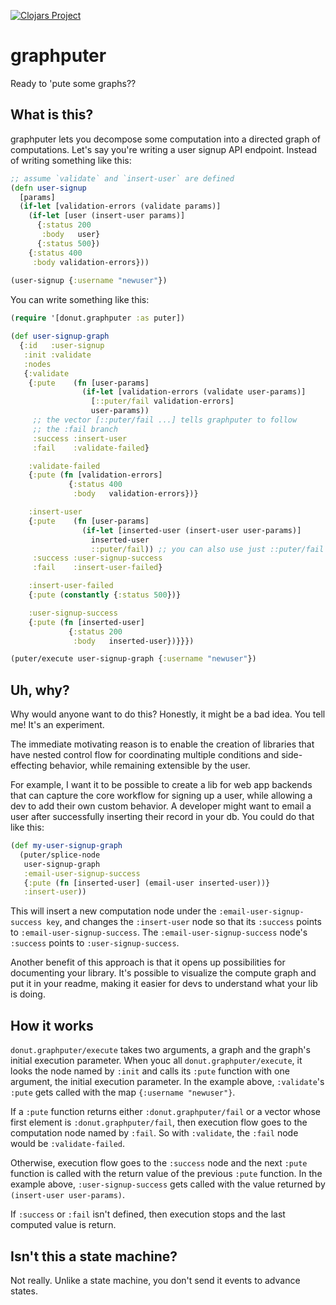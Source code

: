 [![Clojars Project](https://img.shields.io/clojars/v/party.donut/graphputer.svg)](https://clojars.org/party.donut/graphputer)

# graphputer

Ready to 'pute some graphs??

## What is this?

graphputer lets you decompose some computation into a directed graph of
computations. Let's say you're writing a user signup API endpoint. Instead of
writing something like this:

``` clojure
;; assume `validate` and `insert-user` are defined
(defn user-signup
  [params]
  (if-let [validation-errors (validate params)]
    (if-let [user (insert-user params)]
      {:status 200
       :body   user}
      {:status 500})
    {:status 400
     :body validation-errors}))
     
(user-signup {:username "newuser"})
```

You can write something like this:

``` clojure
(require '[donut.graphputer :as puter])

(def user-signup-graph
  {:id   :user-signup
   :init :validate
   :nodes
   {:validate
    {:pute    (fn [user-params]
                (if-let [validation-errors (validate user-params)]
                  [::puter/fail validation-errors]
                  user-params))
     ;; the vector [::puter/fail ...] tells graphputer to follow
     ;; the :fail branch
     :success :insert-user
     :fail    :validate-failed}

    :validate-failed
    {:pute (fn [validation-errors]
             {:status 400
              :body   validation-errors})}

    :insert-user
    {:pute    (fn [user-params]
                (if-let [inserted-user (insert-user user-params)]
                  inserted-user
                  ::puter/fail)) ;; you can also use just ::puter/fail to go to fail branch
     :success :user-signup-success
     :fail    :insert-user-failed}

    :insert-user-failed
    {:pute (constantly {:status 500})}

    :user-signup-success
    {:pute (fn [inserted-user]
             {:status 200
              :body   inserted-user})}}})

(puter/execute user-signup-graph {:username "newuser"})
```

## Uh, why?

Why would anyone want to do this? Honestly, it might be a bad idea. You tell me!
It's an experiment.

The immediate motivating reason is to enable the creation of libraries that have
nested control flow for coordinating multiple conditions and side-effecting
behavior, while remaining extensible by the user.

For example, I want it to be possible to create a lib for web app backends that
can capture the core workflow for signing up a user, while allowing a dev to add
their own custom behavior. A developer might want to email a user after
successfully inserting their record in your db. You could do that like this:

``` clojure
(def my-user-signup-graph
  (puter/splice-node
   user-signup-graph
   :email-user-signup-success
   {:pute (fn [inserted-user] (email-user inserted-user))}
   :insert-user))
```

This will insert a new computation node under the `:email-user-signup-success
key`, and changes the `:insert-user` node so that its `:success` points to
`:email-user-signup-success`. The `:email-user-signup-success` node's `:success`
points to `:user-signup-success`.

Another benefit of this approach is that it opens up possibilities for
documenting your library. It's possible to visualize the compute graph and put
it in your readme, making it easier for devs to understand what your lib is
doing.

## How it works

`donut.graphputer/execute` takes two arguments, a graph and the graph's initial
execution parameter. When youc all `donut.graphputer/execute`, it looks the node
named by `:init` and calls its `:pute` function with one argument, the initial
execution parameter. In the example above, `:validate`'s `:pute` gets called
with the map `{:username "newuser"}`.

If a `:pute` function returns either `:donut.graphputer/fail` or a vector whose
first element is `:donut.graphputer/fail`, then execution flow goes to the
computation node named by `:fail`. So with `:validate`, the `:fail` node would
be `:validate-failed`.

Otherwise, execution flow goes to the `:success` node and the next `:pute`
function is called with the return value of the previous `:pute` function. In
the example above, `:user-signup-success` gets called with the value returned by
`(insert-user user-params)`.

If `:success` or `:fail` isn't defined, then execution stops and the last
computed value is return.

## Isn't this a state machine?

Not really. Unlike a state machine, you don't send it events to advance states.
